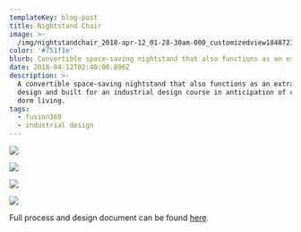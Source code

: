 ```yaml
---
templateKey: blog-post
title: Nightstand Chair
image: >-
  /img/nightstandchair_2018-apr-12_01-28-30am-000_customizedview18487235753_png.jpg
color: '#751f1e'
blurb: Convertible space-saving nightstand that also functions as an extra chair
date: 2018-04-12T02:40:00.896Z
description: >-
  A convertible space-saving nightstand that also functions as an extra chair,
  design and built for an industrial design course in anticipation of college
  dorm living.
tags:
  - fusion360
  - industrial design
---
```

![](/img/nightstandchair_2018-apr-12_01-28-30am-000_customizedview18487235753_png.jpg)

![](/img/nightstandchair_v5_2018-may-23_09-22-03pm-000_customizedview3948875323_png.png)

![](/img/nightstandchair_v5_2018-may-23_09-26-24pm-000_customizedview25548307663_png.png)

![](/img/nightstandchair_v5_2018-may-23_09-23-06pm-000_customizedview15599539058_png.png)

Full process and design document can be found [here](https://docs.google.com/document/d/1pFsHYf5mmfDDGoiIFSLG4ewjyMGo2crynLRwpP5fOD8/edit?usp=sharing).
